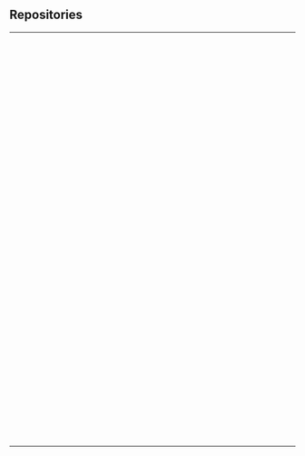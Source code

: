 ## Repositories

---

<iframe data-src="http://ngmodules.org/" frameborder="0" height="700" width="960"></iframe>

---

<iframe data-src="http://sindresorhus.com/bower-components/#!/search/angular" frameborder="0" height="700" width="960"></iframe>
